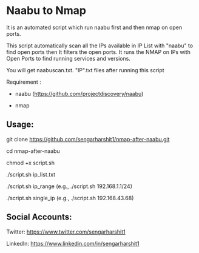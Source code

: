 # Naabu to Nmap

It is an automated script which run naabu first and then nmap on open ports.

This script automatically scan all the IPs available in IP List with "naabu" to find open ports then It filters the open ports. It runs the NMAP on IPs with Open Ports to find running services and versions.

You will get naabuscan.txt. "IP".txt files after running this script



Requirement : 

- naabu (https://github.com/projectdiscovery/naabu)

- nmap

## Usage:

git clone https://github.com/sengarharshit1/nmap-after-naabu.git

cd nmap-after-naabu

chmod +x script.sh

./script.sh ip_list.txt

./script.sh ip_range (e.g., ./script.sh 192.168.1.1/24)

./script.sh single_ip (e.g., ./script.sh 192.168.43.68)



## Social Accounts:

Twitter: https://www.twitter.com/sengarharshit1

LinkedIn: https://www.linkedin.com/in/sengarharshit1
